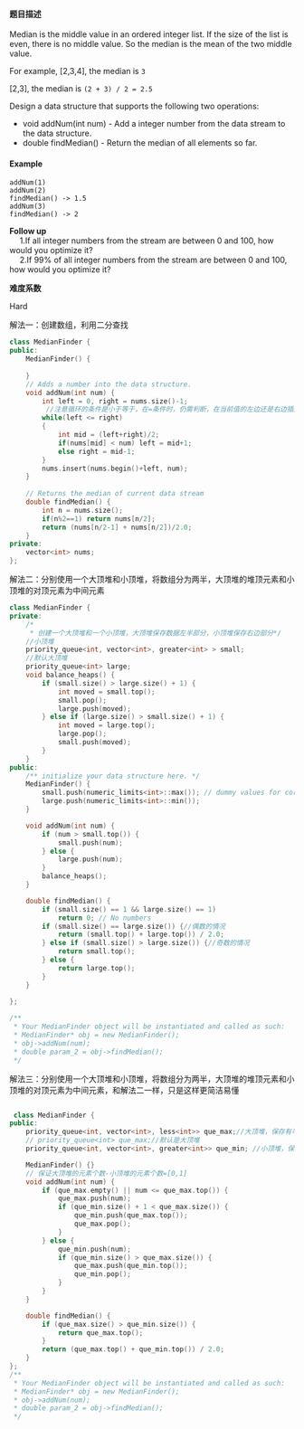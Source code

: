 #### **题目描述**
Median is the middle value in an ordered integer list. If the size of the list is even, there is no middle value. So the median is the mean of the two middle value.

For example,
[2,3,4], the median is `3`

[2,3], the median is `(2 + 3) / 2 = 2.5`

Design a data structure that supports the following two operations:

* void addNum(int num) - Add a integer number from the data stream to the data structure.  
* double findMedian() - Return the median of all elements so far.
#### **Example**
```
addNum(1)
addNum(2)
findMedian() -> 1.5
addNum(3) 
findMedian() -> 2
```

**Follow up**  
&emsp; 1.If all integer numbers from the stream are between 0 and 100, how would you optimize it?  
&emsp; 2.If 99% of all integer numbers from the stream are between 0 and 100, how would you optimize it?  

**难度系数**    

Hard

解法一：创建数组，利用二分查找

```c++
class MedianFinder {
public:
    MedianFinder() {
    
    }
    // Adds a number into the data structure.
    void addNum(int num) {
        int left = 0, right = nums.size()-1;
         //注意循环的条件是小于等于，在=条件时，仍需判断，在当前值的左边还是右边插入
        while(left <= right)
        {
            int mid = (left+right)/2;
            if(nums[mid] < num) left = mid+1;
            else right = mid-1;
        }
        nums.insert(nums.begin()+left, num);
    }
 
    // Returns the median of current data stream
    double findMedian() {
        int n = nums.size();
        if(n%2==1) return nums[n/2];
        return (nums[n/2-1] + nums[n/2])/2.0;
    }
private:
    vector<int> nums;
};
```
解法二：分别使用一个大顶堆和小顶堆，将数组分为两半，大顶堆的堆顶元素和小顶堆的对顶元素为中间元素
```c++
class MedianFinder {
private:
    /*
     * 创建一个大顶堆和一个小顶堆，大顶堆保存数据左半部分，小顶堆保存右边部分*/
    //小顶堆
    priority_queue<int, vector<int>, greater<int> > small;
    //默认大顶堆
    priority_queue<int> large;
    void balance_heaps() {
        if (small.size() > large.size() + 1) {
            int moved = small.top();
            small.pop();
            large.push(moved);
        } else if (large.size() > small.size() + 1) {
            int moved = large.top();
            large.pop();
            small.push(moved);
        }
    }
public:
    /** initialize your data structure here. */
    MedianFinder() {
        small.push(numeric_limits<int>::max()); // dummy values for corner case
        large.push(numeric_limits<int>::min());
    }

    void addNum(int num) {
        if (num > small.top()) {
            small.push(num);
        } else {
            large.push(num);
        }
        balance_heaps();
    }

    double findMedian() {
        if (small.size() == 1 && large.size() == 1)
            return 0; // No numbers
        if (small.size() == large.size()) {//偶数的情况
            return (small.top() + large.top()) / 2.0;
        } else if (small.size() > large.size()) {//奇数的情况
            return small.top();
        } else {
            return large.top();
        }
    }

};
 
/**
 * Your MedianFinder object will be instantiated and called as such:
 * MedianFinder* obj = new MedianFinder();
 * obj->addNum(num);
 * double param_2 = obj->findMedian();
 */
```
 解法三：分别使用一个大顶堆和小顶堆，将数组分为两半，大顶堆的堆顶元素和小顶堆的对顶元素为中间元素，和解法二一样，只是这样更简洁易懂

```c++

 class MedianFinder {
public:
    priority_queue<int, vector<int>, less<int>> que_max;//大顶堆，保存有半部分的元素
    // priority_queue<int> que_max;//默认是大顶堆
    priority_queue<int, vector<int>, greater<int>> que_min; //小顶堆，保存左半部分的元素

    MedianFinder() {}
    // 保证大顶堆的元素个数-小顶堆的元素个数=[0,1]
    void addNum(int num) {
        if (que_max.empty() || num <= que_max.top()) {
            que_max.push(num);
            if (que_min.size() + 1 < que_max.size()) {
                que_min.push(que_max.top());
                que_max.pop();
            }
        } else {
            que_min.push(num);
            if (que_min.size() > que_max.size()) {
                que_max.push(que_min.top());
                que_min.pop();
            }
        }
    }

    double findMedian() {
        if (que_max.size() > que_min.size()) {
            return que_max.top();
        }
        return (que_max.top() + que_min.top()) / 2.0;
    }
};
/**
 * Your MedianFinder object will be instantiated and called as such:
 * MedianFinder* obj = new MedianFinder();
 * obj->addNum(num);
 * double param_2 = obj->findMedian();
 */
```
